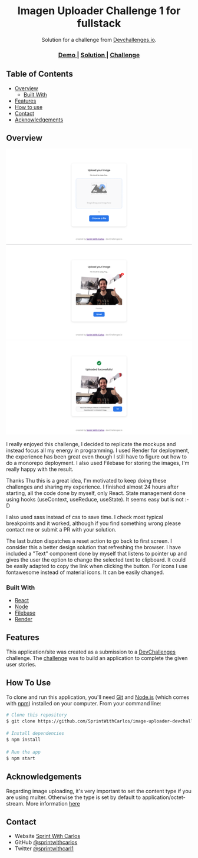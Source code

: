 <!-- Please update value in the {}  -->

<h1 align="center">Imagen Uploader Challenge 1 for fullstack</h1>

<div align="center">
   Solution for a challenge from  <a href="http://devchallenges.io" target="_blank">Devchallenges.io</a>.
</div>

<div align="center">
  <h3>
    <a href="https://{client-nixu.onrender.com}">
      Demo
    </a>
    <span> | </span>
    <a href="https://{github.com/SprintWithCarlos/image-uploader-devchallenges}">
      Solution
    </a>
    <span> | </span>
    <a href="https://devchallenges.io/challenges/O2iGT9yBd6xZBrOcVirx">
      Challenge
    </a>
  </h3>
</div>

<!-- TABLE OF CONTENTS -->

## Table of Contents

- [Overview](#overview)
  - [Built With](#built-with)
- [Features](#features)
- [How to use](#how-to-use)
- [Contact](#contact)
- [Acknowledgements](#acknowledgements)

<!-- OVERVIEW -->

## Overview

![screenshot1](https://github.com/SprintWithCarlos/image-uploader-devchallenges/blob/main/1.png)
![screenshot2](https://github.com/SprintWithCarlos/image-uploader-devchallenges/blob/main/2.png)
![screenshot3](https://github.com/SprintWithCarlos/image-uploader-devchallenges/blob/main/3.png)

I really enjoyed this challenge, I decided to replicate the mockups and instead focus all my energy in programming. I used Render for deployment, the experience has been great even though I still have to figure out how to do a monorepo deployment. I also used Filebase for storing the images, I'm really happy with the result.

Thanks Thu this is a great idea, I'm motivated to keep doing these challenges and sharing my experience. I finished almost 24 hours after starting, all the code done by myself, only React. State management done using hooks (useContext, useReduce, useState).
It seems easy but is not :-D

I also used sass instead of css to save time. I check most typical breakpoints and it worked, although if you find something wrong please contact me or submit a PR with your solution.

The last button dispatches a reset action to go back to first screen. I consider this a better design solution that refreshing the browser. I have included a "Text" component done by myself that listens to pointer up and gives the user the option to change the selected text to clipboard. It could be easily adapted to copy the link when clicking the button.
For icons I use fontawesome instead of material icons. It can be easily changed.

### Built With

<!-- This section should list any major frameworks that you built your project using. Here are a few examples.-->

- [React](https://reactjs.org/)
- [Node](https://nodejs.org/)
- [Filebase](https://filebase.com/)
- [Render](https://render.com/)

## Features

<!-- List the features of your application or follow the template. Don't share the figma file here :) -->

This application/site was created as a submission to a [DevChallenges](https://devchallenges.io/challenges) challenge. The [challenge](https://devchallenges.io/challenges/O2iGT9yBd6xZBrOcVirx) was to build an application to complete the given user stories.

## How To Use

<!-- Example: -->

To clone and run this application, you'll need [Git](https://git-scm.com) and [Node.js](https://nodejs.org/en/download/) (which comes with [npm](http://npmjs.com)) installed on your computer. From your command line:

```bash
# Clone this repository
$ git clone https://github.com/SprintWithCarlos/image-uploader-devchallenges

# Install dependencies
$ npm install

# Run the app
$ npm start
```

## Acknowledgements

<!-- This section should list any articles or add-ons/plugins that helps you to complete the project. This is optional but it will help you in the future. For example -->

Regarding image uploading, it's very important to set the content type if you are using multer. Otherwise the type is set by default to application/octet-stream.
More information [here](https://www.npmjs.com/package/multer-s3)

## Contact

- Website [Sprint With Carlos](https://{sprintwithcarlos.github.io/})
- GitHub [@sprintwithcarlos](https://{github.com/sprintwithcarlos})
- Twitter [@sprintwithcarl1](https://{twitter.com/sprintwithcarl1})
